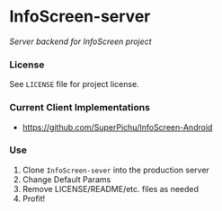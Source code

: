# InfoScreen-server
*Server backend for InfoScreen project*

### License
See `LICENSE` file for project license.

### Current Client Implementations
* https://github.com/SuperPichu/InfoScreen-Android

### Use
1. Clone `InfoScreen-sever` into the production server
2. Change Default Params
3. Remove LICENSE/README/etc. files as needed
4. Profit!
